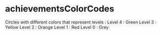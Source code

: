 # achievementsColorCodes

Circles with different colors that represent levels : 
Level 4 : Green
Level 3 : Yellow
Level 2 : Orange
Level 1 : Red 
Level 0 : Grey
